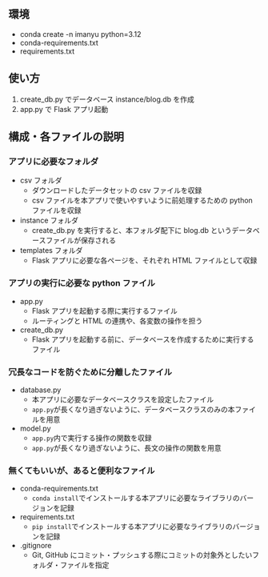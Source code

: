 ## 環境

- conda create -n imanyu python=3.12
- conda-requirements.txt
- requirements.txt

## 使い方

1. create_db.py でデータベース instance/blog.db を作成
2. app.py で Flask アプリ起動

## 構成・各ファイルの説明

### アプリに必要なフォルダ

- csv フォルダ
  - ダウンロードしたデータセットの csv ファイルを収録
  - csv ファイルを本アプリで使いやすいように前処理するための python ファイルを収録
- instance フォルダ
  - create_db.py を実行すると、本フォルダ配下に blog.db というデータベースファイルが保存される
- templates フォルダ
  - Flask アプリに必要な各ページを、それぞれ HTML ファイルとして収録

### アプリの実行に必要な python ファイル

- app.py
  - Flask アプリを起動する際に実行するファイル
  - ルーティングと HTML の連携や、各変数の操作を担う
- create_db.py
  - Flask アプリを起動する前に、データベースを作成するために実行するファイル

### 冗長なコードを防ぐために分離したファイル

- database.py
  - 本アプリに必要なデータベースクラスを設定したファイル
  - `app.py`が長くなり過ぎないように、データベースクラスのみの本ファイルを用意
- model.py
  - `app.py`内で実行する操作の関数を収録
  - `app.py`が長くなり過ぎないように、長文の操作の関数を用意

### 無くてもいいが、あると便利なファイル

- conda-requirements.txt
  - `conda install`でインストールする本アプリに必要なライブラリのバージョンを記録
- requirements.txt
  - `pip install`でインストールする本アプリに必要なライブラリのバージョンを記録
- .gitignore
  - Git, GitHub にコミット・プッシュする際にコミットの対象外としたいフォルダ・ファイルを指定
